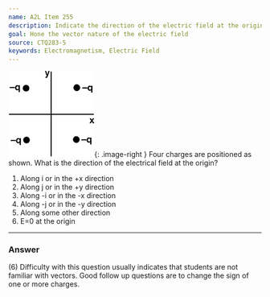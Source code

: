 ```yaml
---
name: A2L Item 255
description: Indicate the direction of the electric field at the origin due to 4 charges.
goal: Hone the vector nature of the electric field
source: CTQ283-5
keywords: Electromagnetism, Electric Field
---
```


![Item255_fig1.gif](../images/Item255_fig1.gif){: .image-right } Four
charges are positioned as shown.  What is the direction of the
electrical field at the origin?

1. Along i or in the +x direction
2. Along j or in the +y direction
3. Along -i or in the -x direction
4. Along -j or in the -y direction
5. Along some other direction
6. E=0 at the origin


<hr/>

### Answer

(6) Difficulty with this question usually indicates that students are
not familiar with vectors. Good follow up questions are to change the
sign of one or more charges. 
